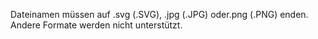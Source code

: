 Dateinamen müssen auf .svg (.SVG), .jpg (.JPG) oder.png (.PNG) enden.
Andere Formate werden nicht unterstützt.
